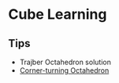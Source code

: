 # Cube Learning

## Tips

- Trajber Octahedron solution
- [Corner-turning Octahedron](https://www.jaapsch.net/puzzles/octahed.htm)
